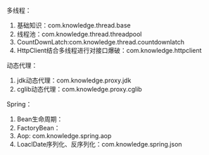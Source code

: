 多线程：

1. 基础知识：com.knowledge.thread.base
2. 线程池：com.knowledge.thread.threadpool
3. CountDownLatch:com.knowledge.thread.countdownlatch
4. HttpClient结合多线程进行对接口爆破：com.knowledge.httpclient

动态代理：

1. jdk动态代理：com.knowledge.proxy.jdk
2. cglib动态代理：com.knowledge.proxy.cglib

Spring：

1. Bean生命周期：
2. FactoryBean：
3. Aop: com.knowledge.spring.aop
4. LoaclDate序列化、反序列化：com.knowledge.spring.json

